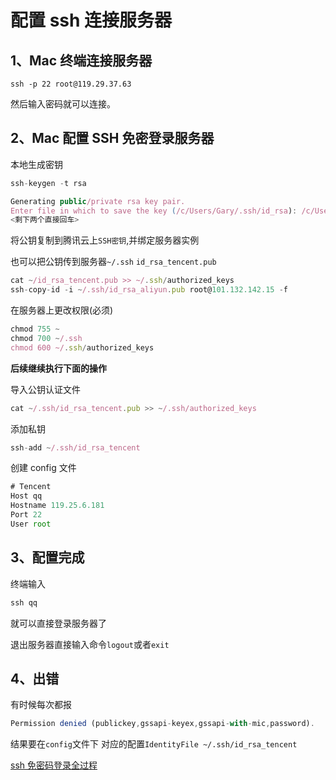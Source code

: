 # 配置 ssh 连接服务器

## 1、Mac 终端连接服务器

```
ssh -p 22 root@119.29.37.63
```

然后输入密码就可以连接。

## 2、Mac 配置 SSH 免密登录服务器

本地生成密钥

```js
ssh-keygen -t rsa
```

```js
Generating public/private rsa key pair.
Enter file in which to save the key (/c/Users/Gary/.ssh/id_rsa): /c/Users/Gary/.ssh/id_rsa_tencent
<剩下两个直接回车>
```

将公钥复制到腾讯云上`SSH密钥`,并绑定服务器实例

也可以把公钥传到服务器`~/.ssh` `id_rsa_tencent.pub`

```js
cat ~/id_rsa_tencent.pub >> ~/.ssh/authorized_keys
ssh-copy-id -i ~/.ssh/id_rsa_aliyun.pub root@101.132.142.15 -f
```

在服务器上更改权限(必须)

```js
chmod 755 ~
chmod 700 ~/.ssh
chmod 600 ~/.ssh/authorized_keys
```

**后续继续执行下面的操作**

导入公钥认证文件

```js
cat ~/.ssh/id_rsa_tencent.pub >> ~/.ssh/authorized_keys
```

添加私钥

```js
ssh-add ~/.ssh/id_rsa_tencent
```

创建 config 文件

```js
# Tencent
Host qq
Hostname 119.25.6.181
Port 22
User root
```

## 3、配置完成

终端输入

```js
ssh qq
```

就可以直接登录服务器了

退出服务器直接输入命令`logout`或者`exit`

## 4、出错

有时候每次都报

```js
Permission denied (publickey,gssapi-keyex,gssapi-with-mic,password).
```

结果要在`config`文件下 对应的配置`IdentityFile ~/.ssh/id_rsa_tencent`

[ssh 免密码登录全过程](https://developer.aliyun.com/article/709474)
